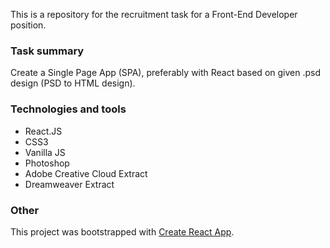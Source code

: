 This is a repository for the recruitment task for a Front-End Developer position.

### Task summary

Create a Single Page App (SPA), preferably with React based on given .psd design (PSD to HTML design).

### Technologies and tools

* React.JS
* CSS3
* Vanilla JS
* Photoshop
* Adobe Creative Cloud Extract
* Dreamweaver Extract 

### Other

This project was bootstrapped with [Create React App](https://github.com/facebook/create-react-app).